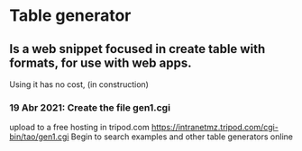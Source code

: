 # Table generator 
## Is a web snippet focused in create table with formats, for use with web apps.

Using it has no cost,  (in construction)

### 19 Abr 2021: Create the file gen1.cgi 
upload to a free hosting in tripod.com
https://intranetmz.tripod.com/cgi-bin/tao/gen1.cgi
Begin to search examples and other table generators online
